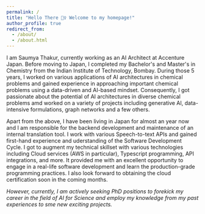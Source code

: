 ```yaml
---
permalink: /
title: "Hello There 🙋‍♀️ Welcome to my homepage!"
author_profile: true
redirect_from: 
  - /about/
  - /about.html
---
```


I am Saumya Thakur, currently working as an AI Architect at Accenture Japan. Before moving to Japan, I completed my Bachelor's and Master's in Chemistry from the Indian Institute of Technology, Bombay. During those 5 years, I worked on various applications of AI architectures in chemical problems and gained experience in approaching important chemical problems using a data-driven and AI-based mindset. Consequently, I got passionate about the potential of AI architectures in diverse chemical problems amd worked on a variety of projects including generative AI, data-intensive formulations, graph networks and a few others. 

Apart from the above, I have been living in Japan for almost an year now and I am responsible for the backend development and maintenance of an internal translation tool. I work with various Speech-to-text APIs and gained first-hand experience and uderstanding of the Software Development Cycle. I got to augment my technical skillset with various technologies including Cloud services (AWS in particular), Typescript programming, API integrations, and more. It provided me with an excellent opportunity to engage in a real-life software development and learn the production-grade programming practices. I also look forward to obtaining the cloud certification soon in the coming months. 

<i>However, currently, I am actively seeking PhD positions to forekick my career in the field of AI for Science and employ my knowledge from my past experiences to sme new exciting projects.</i>